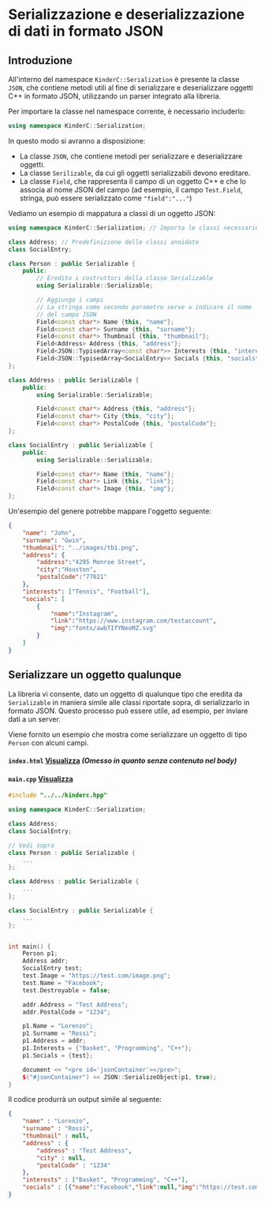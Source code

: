 # Serializzazione e deserializzazione di dati in formato JSON

## Introduzione
All'interno del namespace `KinderC::Serialization` è presente la classe `JSON`, che contiene metodi utili al fine di serializzare e deserializzare oggetti C++ in formato JSON, utilizzando un parser integrato alla libreria.

Per importare la classe nel namespace corrente, è necessario includerlo:
```cpp
using namespace KinderC::Serialization;
```

In questo modo si avranno a disposizione:
- La classe `JSON`, che contiene metodi per serializzare e deserializzare oggetti.
- La classe `Serilizable`, da cui gli oggetti serializzabili devono ereditare.
- La classe `Field`, che rappresenta il campo di un oggetto C++ e che lo associa al nome JSON del campo (ad esempio, il campo `Test.Field`, stringa, può essere serializzato come `"field":"..."`)

Vediamo un esempio di mappatura a classi di un oggetto JSON:
```cpp
using namespace KinderC::Serialization; // Importa le classi necessarie

class Address; // Predefinizione delle classi annidate
class SocialEntry;

class Person : public Serializable {
    public:
        // Eredito i costruttori della classe Serializable
        using Serializable::Serializable;

        // Aggiungo i campi
        // La stringa come secondo parametro serve a indicare il nome
        // del campo JSON
        Field<const char*> Name {this, "name"};
        Field<const char*> Surname {this, "surname"};
        Field<const char*> Thumbnail {this, "thumbnail"};
        Field<Address> Address {this, "address"};
        Field<JSON::TypisedArray<const char*>> Interests {this, "interests"};
        Field<JSON::TypisedArray<SocialEntry>> Socials {this, "socials"};
};

class Address : public Serializable {
    public:
        using Serializable::Serializable;

        Field<const char*> Address {this, "address"};
        Field<const char*> City {this, "city"};
        Field<const char*> PostalCode {this, "postalCode"};
};

class SocialEntry : public Serializable {
    public:
        using Serializable::Serializable;

        Field<const char*> Name {this, "name"};
        Field<const char*> Link {this, "link"};
        Field<const char*> Image {this, "img"};
};
```

Un'esempio del genere potrebbe mappare l'oggetto seguente:
```json
{
    "name": "John",
    "surname": "Gwin",
    "thumbnail": "../images/tb1.png",
    "address": {
        "address":"4295 Monroe Street",
        "city":"Houston",
        "postalCode":"77021"
    },
    "interests": ["Tennis", "Football"],
    "socials": [
        {
            "name":"Instagram", 
            "link":"https://www.instagram.com/testaccount", 
            "img":"fonts/awbTIfYNeoMZ.svg"
        }
    ]
}
```

## Serializzare un oggetto qualunque

La libreria vi consente, dato un oggetto di qualunque tipo che eredita da `Serializable` in maniera simile alle classi riportate sopra, di serializzarlo in formato JSON. Questo processo può essere utile, ad esempio, per inviare dati a un server.

Viene fornito un esempio che mostra come serializzare un oggetto di tipo `Person` con alcuni campi.

#### **`index.html`** [Visualizza](../../examples/10-json-serialisation/index.html) *(Omesso in quanto senza contenuto nel body)*

#### **`main.cpp`** [Visualizza](../../examples/10-json-serialisation/main.cpp)

```cpp
#include "../../kinderc.hpp"

using namespace KinderC::Serialization;

class Address;
class SocialEntry;

// Vedi sopra
class Person : public Serializable {
    ...
};

class Address : public Serializable {
    ...
};

class SocialEntry : public Serializable {
    ...
};


int main() {
    Person p1;
    Address addr;
    SocialEntry test;
    test.Image = "https://test.com/image.png";
    test.Name = "Facebook";
    test.Destroyable = false;

    addr.Address = "Test Address";
    addr.PostalCode = "1234";

    p1.Name = "Lorenzo";
    p1.Surname = "Rossi";
    p1.Address = addr;
    p1.Interests = {"Basket", "Programming", "C++"};
    p1.Socials = {test};

    document << "<pre id='jsonContainer'></pre>";
    $("#jsonContainer") << JSON::SerializeObject(p1, true);
}
```

Il codice produrrà un output simile al seguente:
```json
{
	"name" : "Lorenzo",
	"surname" : "Rossi",
	"thumbnail" : null,
	"address" : {
		"address" : "Test Address",
		"city" : null,
		"postalCode" : "1234"
	},
	"interests" : ["Basket", "Programming", "C++"],
	"socials" : [{"name":"Facebook","link":null,"img":"https://test.com/image.png"}]
}
```